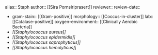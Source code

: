 alias:: Staph
author:: [[Sira Pornsiriprasert]] 
reviewer::
review-date::

- gram-stain:: [[Gram-positive]]
  morphology:: [[Coccus-in-cluster]] 
  lab:: [[Catalase-positive]]
  oxygen-environment:: [[Clinically Aerobic Bacteria]]
- *[[Staphylococcus aureus]]*
- *[[Staphylococcus epidermidis]]*
- *[[Staphylococcus saprophyticus]]*
- *[[Staphylococcus hemolyticus]]*